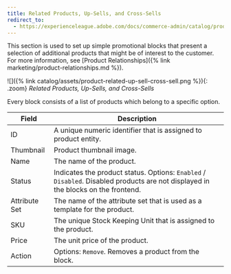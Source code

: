 ```yaml
---
title: Related Products, Up-Sells, and Cross-Sells
redirect_to:
  - https://experienceleague.adobe.com/docs/commerce-admin/catalog/products/settings/related-products-up-sells-cross-sells.html
---
```


This section is used to set up simple promotional blocks that present a selection of additional products that might be of interest to the customer. For more information, see [Product Relationships]({% link marketing/product-relationships.md %}).

![]({% link catalog/assets/product-related-up-sell-cross-sell.png %}){: .zoom}
_Related Products, Up-Sells, and Cross-Sells_

Every block consists of a list of products which belong to a specific option.

|Field|Description|
|--- |--- |
|ID|A unique numeric identifier that is assigned to product entity.|
|Thumbnail|Product thumbnail image.|
|Name|The name of the product.|
|Status|Indicates the product status. Options: `Enabled` / `Disabled`. Disabled products are not displayed in the blocks on the frontend.|
|Attribute Set|The name of the attribute set that is used as a template for the product.|
|SKU|The unique Stock Keeping Unit that is assigned to the product.|
|Price|The unit price of the product.|
|Action|Options: `Remove`. Removes a product from the block.|
